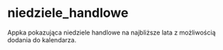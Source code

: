 # niedziele_handlowe
Appka pokazująca niedziele handlowe na najbliższe lata z możliwością dodania do kalendarza.
